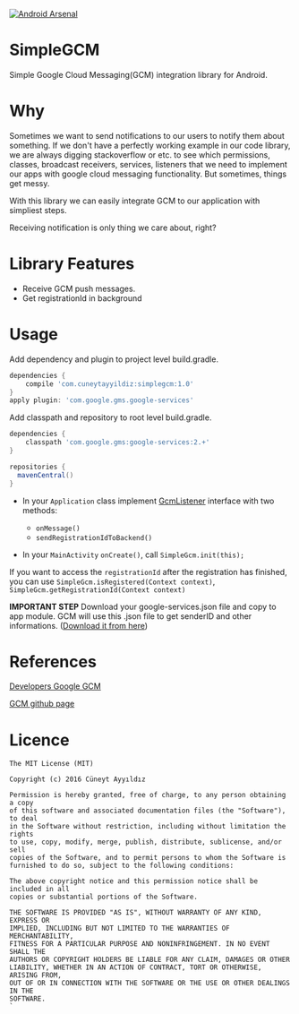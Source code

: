 [![Android Arsenal](https://img.shields.io/badge/Android%20Arsenal-SimpleGCM-green.svg?style=true)](https://android-arsenal.com/details/1/3248)
# SimpleGCM

Simple Google Cloud Messaging(GCM) integration library for Android.

# Why
Sometimes we want to send notifications to our users to notify them about something. 
If we don't have a perfectly working example in our code library, we are always digging stackoverflow or etc. to see which permissions, classes, broadcast receivers, services, listeners that we need to implement our apps with google cloud messaging functionality. 
But sometimes, things get messy.

With this library we can easily integrate GCM to our application with simpliest steps. 

Receiving notification is only thing we care about, right?

# Library Features

* Receive GCM push messages.
* Get registrationId in background

# Usage
Add dependency and plugin to project level build.gradle.
```groovy
dependencies {
    compile 'com.cuneytayyildiz:simplegcm:1.0'
}
apply plugin: 'com.google.gms.google-services'
```

Add classpath and repository to root level build.gradle.
```groovy
dependencies {
    classpath 'com.google.gms:google-services:2.+'
}

repositories {
  mavenCentral()
}

```
* In your `Application` class implement [GcmListener](https://github.com/Swisyn/SimpleGCM/blob/master/app/src/main/java/com/cuneytayyildiz/simplegcm/GcmListener.java) interface with two methods:
  * `onMessage()`
  * `sendRegistrationIdToBackend()`

* In your `MainActivity` `onCreate()`, call `SimpleGcm.init(this);`

If you want to access the `registrationId` after the registration has finished, you can use `SimpleGcm.isRegistered(Context context)`, `SimpleGcm.getRegistrationId(Context context)`


**IMPORTANT STEP**  Download your google-services.json file and copy to app module. GCM will use this .json file to get senderID and other informations. ([Download it from here](https://developers.google.com/mobile/add?platform=android&cntapi=gcm&cnturl=https:%2F%2Fdevelopers.google.com%2Fcloud-messaging%2Fandroid%2Fclient&cntlbl=Continue%20Adding%20GCM%20Support&%3Fconfigured%3Dtrue))


# References

[Developers Google GCM](https://developers.google.com/cloud-messaging/android/client)

[GCM github page](https://github.com/google/gcm)

# Licence
```
The MIT License (MIT)

Copyright (c) 2016 Cüneyt Ayyıldız

Permission is hereby granted, free of charge, to any person obtaining a copy
of this software and associated documentation files (the "Software"), to deal
in the Software without restriction, including without limitation the rights
to use, copy, modify, merge, publish, distribute, sublicense, and/or sell
copies of the Software, and to permit persons to whom the Software is
furnished to do so, subject to the following conditions:

The above copyright notice and this permission notice shall be included in all
copies or substantial portions of the Software.

THE SOFTWARE IS PROVIDED "AS IS", WITHOUT WARRANTY OF ANY KIND, EXPRESS OR
IMPLIED, INCLUDING BUT NOT LIMITED TO THE WARRANTIES OF MERCHANTABILITY,
FITNESS FOR A PARTICULAR PURPOSE AND NONINFRINGEMENT. IN NO EVENT SHALL THE
AUTHORS OR COPYRIGHT HOLDERS BE LIABLE FOR ANY CLAIM, DAMAGES OR OTHER
LIABILITY, WHETHER IN AN ACTION OF CONTRACT, TORT OR OTHERWISE, ARISING FROM,
OUT OF OR IN CONNECTION WITH THE SOFTWARE OR THE USE OR OTHER DEALINGS IN THE
SOFTWARE.
`
